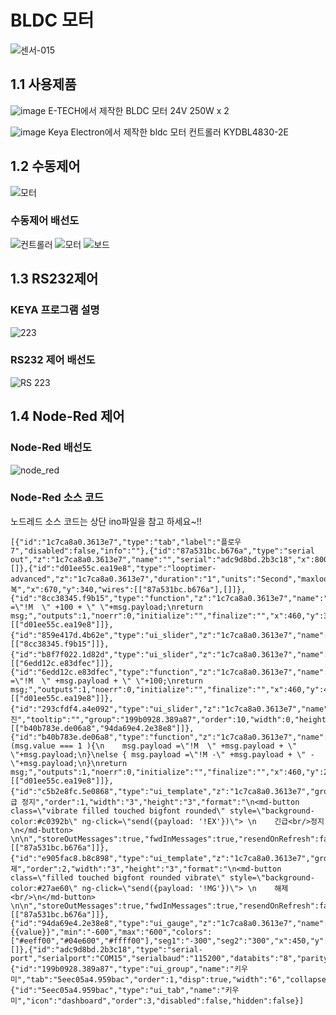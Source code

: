 BLDC 모터
======================
![센서-015](https://user-images.githubusercontent.com/83691399/122887584-04828480-d37c-11eb-9c5f-77ed88931cab.png)

## 1.1 사용제품
![image](https://user-images.githubusercontent.com/37902752/134830443-6e32b122-aa9e-4bbb-8690-4a585405e173.png)
E-TECH에서 제작한 BLDC 모터 24V 250W x 2 

![image](https://user-images.githubusercontent.com/37902752/134830450-aa7533a0-4c3b-47c7-a61e-e39f475ee09d.png)
 Keya Electron에서 제작한 bldc 모터 컨트롤러 KYDBL4830-2E


## 1.2 수동제어
![모터](https://user-images.githubusercontent.com/37902752/134830839-a78b6704-0125-4f35-896c-a385d4878241.jpg)


### 수동제어 배선도
![컨트롤러](https://user-images.githubusercontent.com/37902752/134830890-33462f8b-1d66-4cc3-905d-0c5f54bec8fa.jpg)
![모터](https://user-images.githubusercontent.com/37902752/134830875-d01f7ba6-35f5-47fc-9566-f7f06398532b.jpg)
![보드](https://user-images.githubusercontent.com/37902752/134830857-3f9549b1-d85f-4637-9ee5-43fde834a21c.jpg)
## 1.3 RS232제어
### KEYA 프로그램 설명
![223](https://user-images.githubusercontent.com/37902752/134830921-093b6612-a310-40c0-89e5-438df8b847d9.PNG)


### RS232 제어 배선도
![RS 223](https://user-images.githubusercontent.com/37902752/134830378-71aec27b-a991-408c-a01a-20f82deb8618.png)

## 1.4 Node-Red 제어

### Node-Red 배선도
![node_red](https://user-images.githubusercontent.com/37902752/134830768-dfd20459-1507-41e2-8ac7-74f9393bfd40.png)
### Node-Red 소스 코드
노드레드 소스 코드는 상단 ino파일을 참고 하세요~!!

```
[{"id":"1c7ca8a0.3613e7","type":"tab","label":"플로우 7","disabled":false,"info":""},{"id":"87a531bc.b676a","type":"serial out","z":"1c7ca8a0.3613e7","name":"","serial":"adc9d8bd.2b3c18","x":800,"y":180,"wires":[]},{"id":"d01ee55c.ea19e8","type":"looptimer-advanced","z":"1c7ca8a0.3613e7","duration":"1","units":"Second","maxloops":"3600","maxtimeout":"1","maxtimeoutunits":"Hour","name":"반복","x":670,"y":340,"wires":[["87a531bc.b676a"],[]]},{"id":"8cc38345.f9b15","type":"function","z":"1c7ca8a0.3613e7","name":"","func":"msg.payload =\"!M  \" +100 + \" \"+msg.payload;\nreturn msg;","outputs":1,"noerr":0,"initialize":"","finalize":"","x":460,"y":360,"wires":[["d01ee55c.ea19e8"]]},{"id":"859e417d.4b62e","type":"ui_slider","z":"1c7ca8a0.3613e7","name":"","label":"좌","tooltip":"","group":"199b0928.389a87","order":10,"width":0,"height":0,"passthru":true,"outs":"all","topic":"topic","topicType":"str","min":"0","max":"500","step":"100","x":270,"y":360,"wires":[["8cc38345.f9b15"]]},{"id":"b8f7f022.1d82d","type":"ui_slider","z":"1c7ca8a0.3613e7","name":"","label":"우","tooltip":"","group":"199b0928.389a87","order":10,"width":0,"height":0,"passthru":true,"outs":"all","topic":"topic","topicType":"str","min":"0","max":"500","step":"100","x":270,"y":420,"wires":[["6edd12c.e83dfec"]]},{"id":"6edd12c.e83dfec","type":"function","z":"1c7ca8a0.3613e7","name":"","func":"msg.payload =\"!M  \" +msg.payload + \" \"+100;\nreturn msg;","outputs":1,"noerr":0,"initialize":"","finalize":"","x":460,"y":420,"wires":[["d01ee55c.ea19e8"]]},{"id":"293cfdf4.a4e092","type":"ui_slider","z":"1c7ca8a0.3613e7","name":"","label":"전진","tooltip":"","group":"199b0928.389a87","order":10,"width":0,"height":0,"passthru":true,"outs":"all","topic":"topic","topicType":"str","min":"-600","max":"600","step":"100","x":270,"y":260,"wires":[["b40b783e.de06a8","94da69e4.2e38e8"]]},{"id":"b40b783e.de06a8","type":"function","z":"1c7ca8a0.3613e7","name":"","func":"if (msg.value === 1 ){\n    msg.payload =\"!M  \" +msg.payload + \" \"+msg.payload;\n}\nelse { msg.payload =\"!M -\" +msg.payload + \" -\"+msg.payload;\n}\nreturn msg;","outputs":1,"noerr":0,"initialize":"","finalize":"","x":460,"y":260,"wires":[["d01ee55c.ea19e8"]]},{"id":"c5b2e8fc.5e0868","type":"ui_template","z":"1c7ca8a0.3613e7","group":"199b0928.389a87","name":"긴급 정지","order":1,"width":"3","height":"3","format":"\n<md-button class=\"vibrate filled touched bigfont rounded\" style=\"background-color:#c0392b\" ng-click=\"send({payload: '!EX'})\"> \n    긴급<br/>정지\n</md-button> \n\n","storeOutMessages":true,"fwdInMessages":true,"resendOnRefresh":false,"templateScope":"local","x":280,"y":120,"wires":[["87a531bc.b676a"]]},{"id":"e905fac8.b8c898","type":"ui_template","z":"1c7ca8a0.3613e7","group":"199b0928.389a87","name":"해제","order":2,"width":"3","height":"3","format":"\n<md-button class=\"filled touched bigfont rounded vibrate\" style=\"background-color:#27ae60\" ng-click=\"send({payload: '!MG'})\"> \n    해제<br/>\n</md-button> \n\n","storeOutMessages":true,"fwdInMessages":true,"resendOnRefresh":false,"templateScope":"local","x":272.0000305175781,"y":184,"wires":[["87a531bc.b676a"]]},{"id":"94da69e4.2e38e8","type":"ui_gauge","z":"1c7ca8a0.3613e7","name":"","group":"199b0928.389a87","order":15,"width":0,"height":0,"gtype":"gage","title":"gauge","label":"units","format":"{{value}}","min":"-600","max":"600","colors":["#eeff00","#04e600","#ffff00"],"seg1":"-300","seg2":"300","x":450,"y":300,"wires":[]},{"id":"adc9d8bd.2b3c18","type":"serial-port","serialport":"COM15","serialbaud":"115200","databits":"8","parity":"none","stopbits":"1","waitfor":"","dtr":"none","rts":"none","cts":"none","dsr":"none","newline":"","bin":"false","out":"char","addchar":"\\r","responsetimeout":"10000"},{"id":"199b0928.389a87","type":"ui_group","name":"키우미","tab":"5eec05a4.959bac","order":1,"disp":true,"width":"6","collapse":false},{"id":"5eec05a4.959bac","type":"ui_tab","name":"키우미","icon":"dashboard","order":3,"disabled":false,"hidden":false}]
```
